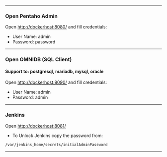 ---------------
### Open Pentaho Admin

Open [http://dockerhost:8080/](http://dockerhost:8080/) and fill credentials:

* User Name: admin
* Password: password

---------------

### Open OMNIDB (SQL Client)

#### Support to: postgresql, mariadb, mysql, oracle

Open [http://dockerhost:8090/](http://dockerhost:8090/) and fill credentials:

* User Name: admin
* Password: admin

--------------

### Jenkins

Open [http://dockerhost:8081/](http://dockerhost:8091/) 

* To Unlock Jenkins copy the password from:

``` 
/var/jenkins_home/secrets/initialAdminPassword
```

--------------